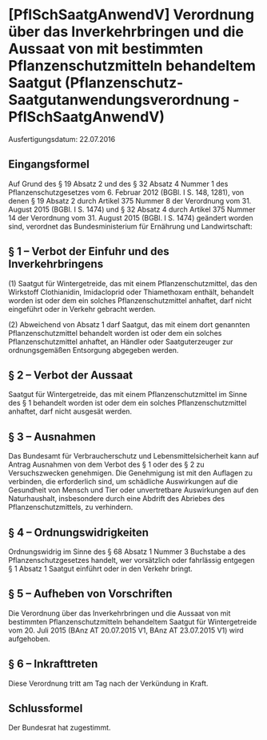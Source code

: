 # [PflSchSaatgAnwendV] Verordnung über das Inverkehrbringen und die Aussaat von mit bestimmten Pflanzenschutzmitteln behandeltem Saatgut   (Pflanzenschutz-Saatgutanwendungsverordnung - PflSchSaatgAnwendV)

Ausfertigungsdatum: 22.07.2016

 

## Eingangsformel

Auf Grund des § 19 Absatz 2 und des § 32 Absatz 4 Nummer 1 des Pflanzenschutzgesetzes vom 6. Februar 2012 (BGBl. I S. 148, 1281), von denen § 19 Absatz 2 durch Artikel 375 Nummer 8 der Verordnung vom 31. August 2015 (BGBl. I S. 1474) und § 32 Absatz 4 durch Artikel 375 Nummer 14 der Verordnung vom 31. August 2015 (BGBl. I S. 1474) geändert worden sind, verordnet das Bundesministerium für Ernährung und Landwirtschaft:


## § 1 – Verbot der Einfuhr und des Inverkehrbringens

(1) Saatgut für Wintergetreide, das mit einem Pflanzenschutzmittel, das den Wirkstoff Clothianidin, Imidacloprid oder Thiamethoxam enthält, behandelt worden ist oder dem ein solches Pflanzenschutzmittel anhaftet, darf nicht eingeführt oder in Verkehr gebracht werden.

(2) Abweichend von Absatz 1 darf Saatgut, das mit einem dort genannten Pflanzenschutzmittel behandelt worden ist oder dem ein solches Pflanzenschutzmittel anhaftet, an Händler oder Saatguterzeuger zur ordnungsgemäßen Entsorgung abgegeben werden.


## § 2 – Verbot der Aussaat

Saatgut für Wintergetreide, das mit einem Pflanzenschutzmittel im Sinne des § 1 behandelt worden ist oder dem ein solches Pflanzenschutzmittel anhaftet, darf nicht ausgesät werden.


## § 3 – Ausnahmen

Das Bundesamt für Verbraucherschutz und Lebensmittelsicherheit kann auf Antrag Ausnahmen von dem Verbot des § 1 oder des § 2 zu Versuchszwecken genehmigen. Die Genehmigung ist mit den Auflagen zu verbinden, die erforderlich sind, um schädliche Auswirkungen auf die Gesundheit von Mensch und Tier oder unvertretbare Auswirkungen auf den Naturhaushalt, insbesondere durch eine Abdrift des Abriebes des Pflanzenschutzmittels, zu verhindern.


## § 4 – Ordnungswidrigkeiten

Ordnungswidrig im Sinne des § 68 Absatz 1 Nummer 3 Buchstabe a des Pflanzenschutzgesetzes handelt, wer vorsätzlich oder fahrlässig entgegen § 1 Absatz 1 Saatgut einführt oder in den Verkehr bringt.


## § 5 – Aufheben von Vorschriften

Die Verordnung über das Inverkehrbringen und die Aussaat von mit bestimmten Pflanzenschutzmitteln behandeltem Saatgut für Wintergetreide vom 20. Juli 2015 (BAnz AT 20.07.2015 V1, BAnz AT 23.07.2015 V1) wird aufgehoben.


## § 6 – Inkrafttreten

Diese Verordnung tritt am Tag nach der Verkündung in Kraft.


## Schlussformel

Der Bundesrat hat zugestimmt.
